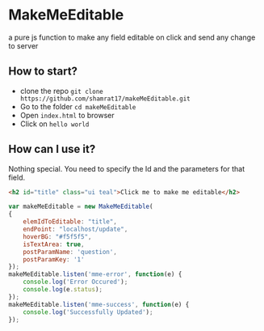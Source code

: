 # MakeMeEditable
a pure js function to make any field editable on click and send any change to server

## How to start?
- clone the repo `git clone https://github.com/shamrat17/makeMeEditable.git` 
- Go to the folder `cd makeMeEditable`
- Open `index.html` to browser
- Click on `hello world`

## How can I use it?
Nothing special. You need to specify the Id and the parameters for that field.

```html
<h2 id="title" class="ui teal">Click me to make me editable</h2>
```

```js
var makeMeEditable = new MakeMeEditable(
{
    elemIdToEditable: "title",
    endPoint: "localhost/update",
    hoverBG: "#f5f5f5",
    isTextArea: true,
    postParamName: 'question',
    postParamKey: '1'
});
makeMeEditable.listen('mme-error', function(e) {
    console.log('Error Occured');
    console.log(e.status);
});
makeMeEditable.listen('mme-success', function(e) {
    console.log('Successfully Updated');
});
```
